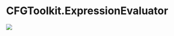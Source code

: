 # CFGToolkit.ExpressionEvaluator


[<img src="https://img.shields.io/nuget/vpre/CFGToolkit.ExpressionEvaluator.svg">]( https://www.nuget.org/packages/CFGToolkit.ExpressionEvaluator)

